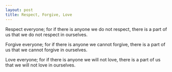 ```yaml
---
layout: post
title: Respect, Forgive, Love
---
```


Respect everyone; for if there is anyone we do not respect, there is a part of us that we do not respect in ourselves.

Forgive everyone; for if there is anyone we cannot forgive, there is a part of us that we cannot forgive in ourselves.

Love everyone; for if there is anyone we will not love, there is a part of us that we will not love in ourselves.